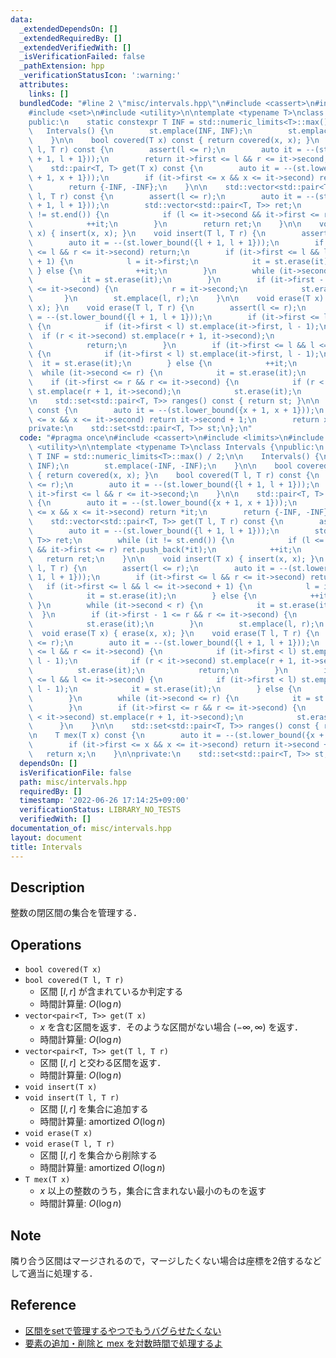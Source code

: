 ```yaml
---
data:
  _extendedDependsOn: []
  _extendedRequiredBy: []
  _extendedVerifiedWith: []
  _isVerificationFailed: false
  _pathExtension: hpp
  _verificationStatusIcon: ':warning:'
  attributes:
    links: []
  bundledCode: "#line 2 \"misc/intervals.hpp\"\n#include <cassert>\n#include <limits>\n\
    #include <set>\n#include <utility>\n\ntemplate <typename T>\nclass Intervals {\n\
    public:\n    static constexpr T INF = std::numeric_limits<T>::max() / 2;\n\n \
    \   Intervals() {\n        st.emplace(INF, INF);\n        st.emplace(-INF, -INF);\n\
    \    }\n\n    bool covered(T x) const { return covered(x, x); }\n    bool covered(T\
    \ l, T r) const {\n        assert(l <= r);\n        auto it = --(st.lower_bound({l\
    \ + 1, l + 1}));\n        return it->first <= l && r <= it->second;\n    }\n\n\
    \    std::pair<T, T> get(T x) const {\n        auto it = --(st.lower_bound({x\
    \ + 1, x + 1}));\n        if (it->first <= x && x <= it->second) return *it;\n\
    \        return {-INF, -INF};\n    }\n\n    std::vector<std::pair<T, T>> get(T\
    \ l, T r) const {\n        assert(l <= r);\n        auto it = --(st.lower_bound({l\
    \ + 1, l + 1}));\n        std::vector<std::pair<T, T>> ret;\n        while (it\
    \ != st.end()) {\n            if (l <= it->second && it->first <= r) ret.push_back(*it);\n\
    \            ++it;\n        }\n        return ret;\n    }\n\n    void insert(T\
    \ x) { insert(x, x); }\n    void insert(T l, T r) {\n        assert(l <= r);\n\
    \        auto it = --(st.lower_bound({l + 1, l + 1}));\n        if (it->first\
    \ <= l && r <= it->second) return;\n        if (it->first <= l && l <= it->second\
    \ + 1) {\n            l = it->first;\n            it = st.erase(it);\n       \
    \ } else {\n            ++it;\n        }\n        while (it->second < r) {\n \
    \           it = st.erase(it);\n        }\n        if (it->first - 1 <= r && r\
    \ <= it->second) {\n            r = it->second;\n            st.erase(it);\n \
    \       }\n        st.emplace(l, r);\n    }\n\n    void erase(T x) { erase(x,\
    \ x); }\n    void erase(T l, T r) {\n        assert(l <= r);\n        auto it\
    \ = --(st.lower_bound({l + 1, l + 1}));\n        if (it->first <= l && r <= it->second)\
    \ {\n            if (it->first < l) st.emplace(it->first, l - 1);\n          \
    \  if (r < it->second) st.emplace(r + 1, it->second);\n            st.erase(it);\n\
    \            return;\n        }\n        if (it->first <= l && l <= it->second)\
    \ {\n            if (it->first < l) st.emplace(it->first, l - 1);\n          \
    \  it = st.erase(it);\n        } else {\n            ++it;\n        }\n      \
    \  while (it->second <= r) {\n            it = st.erase(it);\n        }\n    \
    \    if (it->first <= r && r <= it->second) {\n            if (r < it->second)\
    \ st.emplace(r + 1, it->second);\n            st.erase(it);\n        }\n    }\n\
    \n    std::set<std::pair<T, T>> ranges() const { return st; }\n\n    T mex(T x)\
    \ const {\n        auto it = --(st.lower_bound({x + 1, x + 1}));\n        if (it->first\
    \ <= x && x <= it->second) return it->second + 1;\n        return x;\n    }\n\n\
    private:\n    std::set<std::pair<T, T>> st;\n};\n"
  code: "#pragma once\n#include <cassert>\n#include <limits>\n#include <set>\n#include\
    \ <utility>\n\ntemplate <typename T>\nclass Intervals {\npublic:\n    static constexpr\
    \ T INF = std::numeric_limits<T>::max() / 2;\n\n    Intervals() {\n        st.emplace(INF,\
    \ INF);\n        st.emplace(-INF, -INF);\n    }\n\n    bool covered(T x) const\
    \ { return covered(x, x); }\n    bool covered(T l, T r) const {\n        assert(l\
    \ <= r);\n        auto it = --(st.lower_bound({l + 1, l + 1}));\n        return\
    \ it->first <= l && r <= it->second;\n    }\n\n    std::pair<T, T> get(T x) const\
    \ {\n        auto it = --(st.lower_bound({x + 1, x + 1}));\n        if (it->first\
    \ <= x && x <= it->second) return *it;\n        return {-INF, -INF};\n    }\n\n\
    \    std::vector<std::pair<T, T>> get(T l, T r) const {\n        assert(l <= r);\n\
    \        auto it = --(st.lower_bound({l + 1, l + 1}));\n        std::vector<std::pair<T,\
    \ T>> ret;\n        while (it != st.end()) {\n            if (l <= it->second\
    \ && it->first <= r) ret.push_back(*it);\n            ++it;\n        }\n     \
    \   return ret;\n    }\n\n    void insert(T x) { insert(x, x); }\n    void insert(T\
    \ l, T r) {\n        assert(l <= r);\n        auto it = --(st.lower_bound({l +\
    \ 1, l + 1}));\n        if (it->first <= l && r <= it->second) return;\n     \
    \   if (it->first <= l && l <= it->second + 1) {\n            l = it->first;\n\
    \            it = st.erase(it);\n        } else {\n            ++it;\n       \
    \ }\n        while (it->second < r) {\n            it = st.erase(it);\n      \
    \  }\n        if (it->first - 1 <= r && r <= it->second) {\n            r = it->second;\n\
    \            st.erase(it);\n        }\n        st.emplace(l, r);\n    }\n\n  \
    \  void erase(T x) { erase(x, x); }\n    void erase(T l, T r) {\n        assert(l\
    \ <= r);\n        auto it = --(st.lower_bound({l + 1, l + 1}));\n        if (it->first\
    \ <= l && r <= it->second) {\n            if (it->first < l) st.emplace(it->first,\
    \ l - 1);\n            if (r < it->second) st.emplace(r + 1, it->second);\n  \
    \          st.erase(it);\n            return;\n        }\n        if (it->first\
    \ <= l && l <= it->second) {\n            if (it->first < l) st.emplace(it->first,\
    \ l - 1);\n            it = st.erase(it);\n        } else {\n            ++it;\n\
    \        }\n        while (it->second <= r) {\n            it = st.erase(it);\n\
    \        }\n        if (it->first <= r && r <= it->second) {\n            if (r\
    \ < it->second) st.emplace(r + 1, it->second);\n            st.erase(it);\n  \
    \      }\n    }\n\n    std::set<std::pair<T, T>> ranges() const { return st; }\n\
    \n    T mex(T x) const {\n        auto it = --(st.lower_bound({x + 1, x + 1}));\n\
    \        if (it->first <= x && x <= it->second) return it->second + 1;\n     \
    \   return x;\n    }\n\nprivate:\n    std::set<std::pair<T, T>> st;\n};"
  dependsOn: []
  isVerificationFile: false
  path: misc/intervals.hpp
  requiredBy: []
  timestamp: '2022-06-26 17:14:25+09:00'
  verificationStatus: LIBRARY_NO_TESTS
  verifiedWith: []
documentation_of: misc/intervals.hpp
layout: document
title: Intervals
---
```


## Description

整数の閉区間の集合を管理する．

## Operations

- `bool covered(T x)`
- `bool covered(T l, T r)`
    - 区間 $[l, r]$ が含まれているか判定する
    - 時間計算量: $O(\log n)$
- `vector<pair<T, T>> get(T x)`
    - $x$ を含む区間を返す．そのような区間がない場合 $(-\infty, \infty)$ を返す．
    - 時間計算量: $O(\log n)$
- `vector<pair<T, T>> get(T l, T r)`
    - 区間 $[l, r]$ と交わる区間を返す．
    - 時間計算量: $O(\log n)$
- `void insert(T x)`
- `void insert(T l, T r)`
    - 区間 $[l, r]$ を集合に追加する
    - 時間計算量: $\mathrm{amortized}\ O(\log n)$
- `void erase(T x)`
- `void erase(T l, T r)`
    - 区間 $[l, r]$ を集合から削除する
    - 時間計算量: $\mathrm{amortized}\ O(\log n)$
- `T mex(T x)`
    - $x$ 以上の整数のうち，集合に含まれない最小のものを返す
    - 時間計算量: $O(\log n)$

## Note

隣り合う区間はマージされるので，マージしたくない場合は座標を2倍するなどして適当に処理する．

## Reference

- [区間をsetで管理するやつでもうバグらせたくない](https://mugen1337.hatenablog.com/entry/2020/10/14/134022)
- [要素の追加・削除と mex を対数時間で処理するよ](https://rsk0315.hatenablog.com/entry/2020/10/11/125049)

